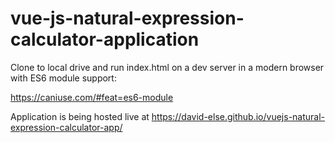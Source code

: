 # vue-js-natural-expression-calculator-application

Clone to local drive and run index.html on a dev server in a modern browser with ES6 module support:

https://caniuse.com/#feat=es6-module

Application is being hosted live at https://david-else.github.io/vuejs-natural-expression-calculator-app/
